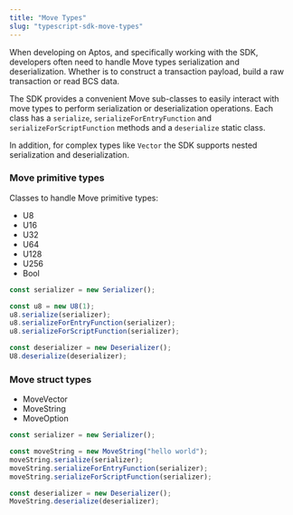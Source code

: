 ```yaml
---
title: "Move Types"
slug: "typescript-sdk-move-types"
---
```


When developing on Aptos, and specifically working with the SDK, developers often need to handle Move types serialization and deserialization. Whether is to construct a transaction payload, build a raw transaction or read BCS data.

The SDK provides a convenient Move sub-classes to easily interact with move types to perform serialization or deserialization operations.
Each class has a `serialize`, `serializeForEntryFunction` and `serializeForScriptFunction` methods and a `deserialize` static class.

In addition, for complex types like `Vector` the SDK supports nested serialization and deserialization.

### Move primitive types

Classes to handle Move primitive types:

- U8
- U16
- U32
- U64
- U128
- U256
- Bool

```ts
const serializer = new Serializer();

const u8 = new U8(1);
u8.serialize(serializer);
u8.serializeForEntryFunction(serializer);
u8.serializeForScriptFunction(serializer);

const deserializer = new Deserializer();
U8.deserialize(deserializer);
```

### Move struct types

- MoveVector
- MoveString
- MoveOption

```ts
const serializer = new Serializer();

const moveString = new MoveString("hello world");
moveString.serialize(serializer);
moveString.serializeForEntryFunction(serializer);
moveString.serializeForScriptFunction(serializer);

const deserializer = new Deserializer();
MoveString.deserialize(deserializer);
```
